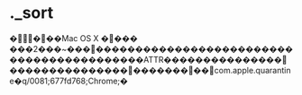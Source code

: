 # .\_sort

����Mac OS X ����
���2���\~���������������������������������������������ATTR���������������������������������������com.apple.quarantine�q/0081;677fd768;Chrome;�
